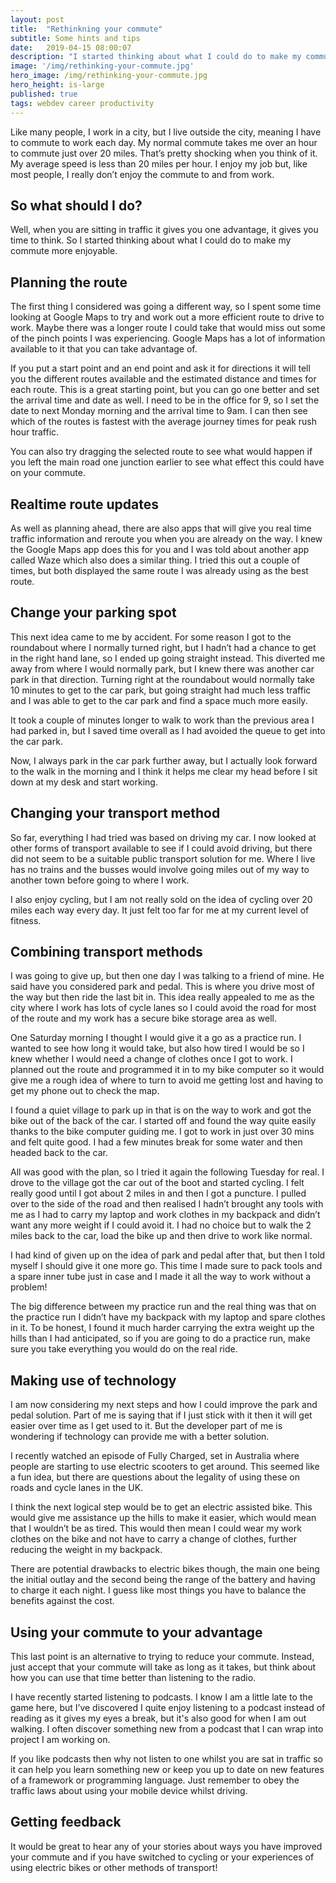 ```yaml
---
layout: post
title:  "Rethinkning your commute"
subtitle: Some hints and tips
date:   2019-04-15 08:00:07
description: "I started thinking about what I could do to make my commute more enjoyable"
image: '/img/rethinking-your-commute.jpg'
hero_image: /img/rethinking-your-commute.jpg
hero_height: is-large
published: true
tags: webdev career productivity
---
```



Like many people, I work in a city, but I live outside the city, meaning I have to commute to work each day. My normal commute takes me over an hour to commute just over 20 miles. That’s pretty shocking when you think of it. My average speed is less than 20 miles per hour. I enjoy my job but, like most people, I really don’t enjoy the commute to and from work. 

## So what should I do? 

Well, when you are sitting in traffic it gives you one advantage, it gives you time to think. So I started thinking about what I could do to make my commute more enjoyable. 

## Planning the route

The first thing I considered was going a different way, so I spent some time looking at Google Maps to try and work out a more efficient route to drive to work. Maybe there was a longer route I could take that would miss out some of the pinch points I was experiencing. Google Maps has a lot of information available to it that you can take advantage of. 

If you put a start point and an end point and ask it for directions it will tell you the different routes available and the estimated distance and times for each route. This is a great starting point, but you can go one better and set the arrival time and date as well. I need to be in the office for 9, so I set the date to next Monday morning and the arrival time to 9am. I can then see which of the routes is fastest with the average journey times for peak rush hour traffic. 

You can also try dragging the selected route to see what would happen if you left the main road one junction earlier to see what effect this could have on your commute. 

## Realtime route updates

As well as planning ahead, there are also apps that will give you real time traffic information and reroute you when you are already on the way. I knew the Google Maps app does this for you and I was told about another app called Waze which also does a similar thing. I tried this out a couple of times, but both displayed the same route I was already using as the best route. 

## Change your parking spot

This next idea came to me by accident. For some reason I got to the roundabout where I normally turned right, but I hadn’t had a chance to get in the right hand lane, so I ended up going straight instead. This diverted me away from where I would normally park, but I knew there was another car park in that direction. Turning right at the roundabout would normally take 10 minutes to get to the car park, but going straight had much less traffic and I was able to get to the car park and find a space much more easily. 

It took a couple of minutes longer to walk to work than the previous area I had parked in, but I saved time overall as I had avoided the queue to get into the car park. 

Now, I always park in the  car park further away, but I actually look forward to the walk in the morning and I think it helps me clear my head before I sit down at my desk and start working. 

## Changing your transport method

So far, everything I had tried was based on driving my car. I now looked at other forms of transport available to see if I could avoid driving, but there did not seem to be a suitable public transport solution for me. Where I live has no trains and the busses would involve going miles out of my way to another town before going to where I work. 

I also enjoy cycling, but I am not really sold on the idea of cycling over 20 miles each way every day. It just felt too far for me at my current level of fitness. 

## Combining transport methods

I was going to give up, but then one day I was talking to a friend of mine. He said have you considered park and pedal. This is where you drive most of the way but then ride the last bit in. This idea really appealed to me as the city where I work has lots of cycle lanes so I could avoid the road for most of the route and my work has a secure bike storage area as well. 

One Saturday morning I thought I would give it a go as a practice run. I wanted to see how long it would take, but also how tired I would be so I knew whether I would need a change of clothes once I got to work. I planned out the route and programmed it in to my bike computer so it would give me a rough idea of where to turn to avoid me getting lost and having to get my phone out to check the map. 

I found a quiet village to park up in that is on the way to work and got the bike out of the back of the car. I started off and found the way quite easily thanks to the bike computer guiding me. I got to work in just over 30 mins and felt quite good. I had a few minutes break for some water and then headed back to the car. 

All was good with the plan, so I tried it again the following Tuesday for real. I drove to the village got the car out of the boot and started cycling. I felt really good until I got about 2 miles in and then I got a puncture. I pulled over to the side of the road and then realised I hadn’t brought any tools with me as I had to carry my laptop and work clothes in my backpack and didn’t want any more weight if I could avoid it. I had no choice but to walk the 2 miles back to the car, load the bike up and then drive to work like normal. 

I had kind of given up on the idea of park and pedal after that, but then I told myself I should give it one more go. This time I made sure to pack tools and a spare inner tube just in case and I made it all the way to work without a problem! 

The big difference between my practice run and the real thing was that on the practice run I didn’t have my backpack with my laptop and spare clothes in it. To be honest, I found it much harder carrying the extra weight up the hills than I had anticipated, so if you are going to do a practice run, make sure you take everything you would do on the real ride. 

## Making use of technology

I am now considering my next steps and how I could improve the park and pedal solution. Part of me is saying that if I just stick with it then it will get easier over time as I get used to it. But the developer part of me is wondering if technology can provide me with a better solution. 

I recently watched an episode of Fully Charged, set in Australia where people are starting to use electric scooters to get around. This seemed like a fun idea, but there are questions about the legality of using these on roads and cycle lanes in the UK. 

I think the next logical step would be to get an electric assisted bike. This would give me assistance up the hills to make it easier, which would mean that I wouldn’t be as tired. This would then mean I could wear my work clothes on the bike and not have to carry a change of clothes, further reducing the weight in my backpack. 

There are potential drawbacks to electric bikes though, the main one being the initial outlay and the second being the range of the battery and having to charge it each night. I guess like most things you have to balance the benefits against the cost.

## Using your commute to your advantage

This last point is an alternative to trying to reduce your commute. Instead, just accept that your commute will take as long as it takes, but think about how you can use that time better than listening to the radio. 

I have recently started listening to podcasts. I know I am a little late to the game here, but I’ve discovered I quite enjoy listening to a podcast instead of reading as it gives my eyes a break, but it's also good for when I am out walking. I often discover something new from a podcast that I can wrap into project I am working on. 

If you like podcasts then why not listen to one whilst you are sat in traffic so it can help you learn something new or keep you up to date on new features of a framework or programming language. Just remember to obey the traffic laws about using your mobile device whilst driving.

## Getting feedback

It would be great to hear any of your stories about ways you have improved your commute and if you have switched to cycling or your experiences of using electric bikes or other methods of transport!
